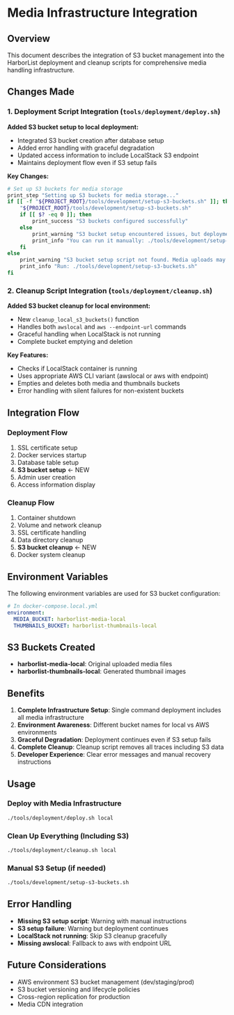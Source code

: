 # Media Infrastructure Integration

## Overview

This document describes the integration of S3 bucket management into the HarborList deployment and cleanup scripts for comprehensive media handling infrastructure.

## Changes Made

### 1. Deployment Script Integration (`tools/deployment/deploy.sh`)

**Added S3 bucket setup to local deployment:**
- Integrated S3 bucket creation after database setup
- Added error handling with graceful degradation
- Updated access information to include LocalStack S3 endpoint
- Maintains deployment flow even if S3 setup fails

**Key Changes:**
```bash
# Set up S3 buckets for media storage
print_step "Setting up S3 buckets for media storage..."
if [[ -f "${PROJECT_ROOT}/tools/development/setup-s3-buckets.sh" ]]; then
    "${PROJECT_ROOT}/tools/development/setup-s3-buckets.sh"
    if [[ $? -eq 0 ]]; then
        print_success "S3 buckets configured successfully"
    else
        print_warning "S3 bucket setup encountered issues, but deployment will continue"
        print_info "You can run it manually: ./tools/development/setup-s3-buckets.sh"
    fi
else
    print_warning "S3 bucket setup script not found. Media uploads may not work."
    print_info "Run: ./tools/development/setup-s3-buckets.sh"
fi
```

### 2. Cleanup Script Integration (`tools/deployment/cleanup.sh`)

**Added S3 bucket cleanup for local environment:**
- New `cleanup_local_s3_buckets()` function
- Handles both `awslocal` and `aws --endpoint-url` commands
- Graceful handling when LocalStack is not running
- Complete bucket emptying and deletion

**Key Features:**
- Checks if LocalStack container is running
- Uses appropriate AWS CLI variant (awslocal or aws with endpoint)
- Empties and deletes both media and thumbnails buckets
- Error handling with silent failures for non-existent buckets

## Integration Flow

### Deployment Flow
1. SSL certificate setup
2. Docker services startup
3. Database table setup
4. **S3 bucket setup** ← NEW
5. Admin user creation
6. Access information display

### Cleanup Flow
1. Container shutdown
2. Volume and network cleanup
3. SSL certificate handling
4. Data directory cleanup
5. **S3 bucket cleanup** ← NEW
6. Docker system cleanup

## Environment Variables

The following environment variables are used for S3 bucket configuration:

```yaml
# In docker-compose.local.yml
environment:
  MEDIA_BUCKET: harborlist-media-local
  THUMBNAILS_BUCKET: harborlist-thumbnails-local
```

## S3 Buckets Created

- **harborlist-media-local**: Original uploaded media files
- **harborlist-thumbnails-local**: Generated thumbnail images

## Benefits

1. **Complete Infrastructure Setup**: Single command deployment includes all media infrastructure
2. **Environment Awareness**: Different bucket names for local vs AWS environments
3. **Graceful Degradation**: Deployment continues even if S3 setup fails
4. **Complete Cleanup**: Cleanup script removes all traces including S3 data
5. **Developer Experience**: Clear error messages and manual recovery instructions

## Usage

### Deploy with Media Infrastructure
```bash
./tools/deployment/deploy.sh local
```

### Clean Up Everything (Including S3)
```bash
./tools/deployment/cleanup.sh local
```

### Manual S3 Setup (if needed)
```bash
./tools/development/setup-s3-buckets.sh
```

## Error Handling

- **Missing S3 setup script**: Warning with manual instructions
- **S3 setup failure**: Warning but deployment continues
- **LocalStack not running**: Skip S3 cleanup gracefully
- **Missing awslocal**: Fallback to aws with endpoint URL

## Future Considerations

- AWS environment S3 bucket management (dev/staging/prod)
- S3 bucket versioning and lifecycle policies
- Cross-region replication for production
- Media CDN integration